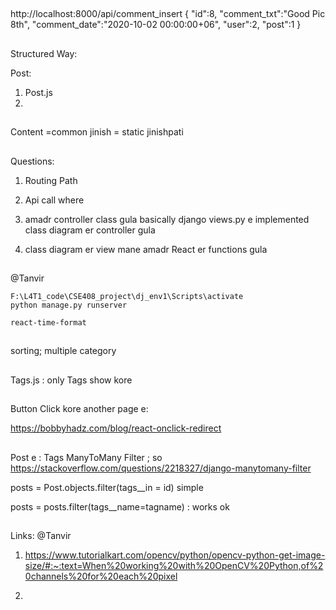 ##
http://localhost:8000/api/comment_insert
{
  "id":8,
  "comment_txt":"Good Pic 8th",
  "comment_date":"2020-10-02 00:00:00+06",
  "user":2,
  "post":1
}









##

Structured Way: 

Post: 
1. Post.js
2. 

##

Content =common jinish = static jinishpati
##

##

Questions: 

1. Routing Path 
2. Api call where

1. amadr controller class gula basically django views.py  e implemented 
class diagram er controller gula 
2.  class diagram er view mane amadr React er functions gula


##
@Tanvir

```
F:\L4T1_code\CSE408_project\dj_env1\Scripts\activate
python manage.py runserver

react-time-format
```

##

sorting; multiple category 

##
Tags.js : only Tags show kore 


## 

Button Click kore another page e: 

https://bobbyhadz.com/blog/react-onclick-redirect 


## 

Post e : Tags ManyToMany Filter ; so 
https://stackoverflow.com/questions/2218327/django-manytomany-filter

posts = Post.objects.filter(tags__in = id)  simple

posts = posts.filter(tags__name=tagname) : works ok 


##


Links: @Tanvir
1. https://www.tutorialkart.com/opencv/python/opencv-python-get-image-size/#:~:text=When%20working%20with%20OpenCV%20Python,of%20channels%20for%20each%20pixel 

2. 
